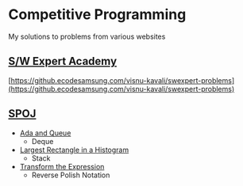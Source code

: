 # Competitive Programming

My solutions to problems from various websites

## [S/W Expert Academy](https://swexpertacademy.samsung.com)

[https://github.ecodesamsung.com/visnu-kavali/swexpert-problems](https://github.ecodesamsung.com/visnu-kavali/swexpert-problems)

## [SPOJ](https://www.spoj.com)

* [Ada and Queue](https://www.spoj.com/problems/ADAQUEUE/)
  * Deque
* [Largest Rectangle in a Histogram](https://www.spoj.com/problems/HISTOGRA/)
  * Stack
* [Transform the Expression](https://www.spoj.com/problems/ONP/)
  * Reverse Polish Notation
